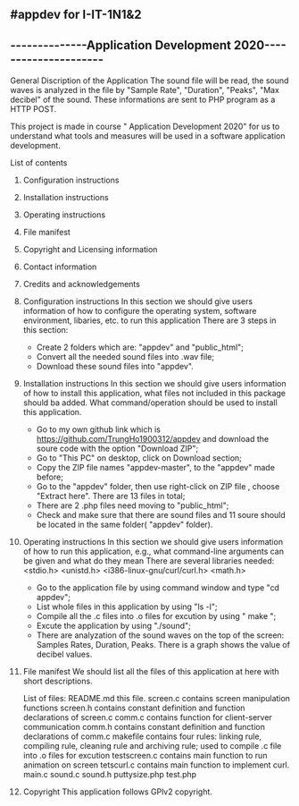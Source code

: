 #appdev for I-IT-1N1&2
---------------------------------------------------------------
--------------Application Development 2020---------------------
---------------------------------------------------------------

General Discription of the Application
	The sound file will be read, the sound waves is analyzed 
	in the file by "Sample Rate", "Duration", "Peaks", "Max
	decibel" of the sound. These informations are sent to PHP
	program as a HTTP POST.

This project is made in course " Application Development 2020" 
for us to understand what tools and measures will be used in a 
software application development.

List of contents
1. Configuration instructions
2. Installation instructions
3. Operating instructions
4. File manifest
5. Copyright and Licensing information
6. Contact information
7. Credits and acknowledgements


1. Configuration instructions
	In this section we should give users information of how to 
	configure the operating system, software environment, libaries,
	etc. to run this application
	There are 3 steps in this section:
	- Create 2 folders which are: "appdev" and "public_html";
	- Convert all the needed sound files into .wav file;
	- Download these sound files into "appdev".

2. Installation instructions
	In this section we should give users information of how to 
	install this application, what files not included in this
	package should ba added. What command/operation should be 
	used to install this application.
	- Go to my own github link which is 
	https://github.com/TrungHo1900312/appdev and download the 
	soure code with the option "Download ZIP";
	- Go to "This PC" on desktop, click on Download section;
	- Copy the ZIP file names "appdev-master", to the "appdev"
	made before;
	- Go to the "appdev" folder, then use right-click on ZIP file
	, choose "Extract here". There are 13 files in total;
	- There are 2 .php files need moving to "public_html";
	- Check and make sure that there are sound files and 11 soure
	should be located in the same folder( "appdev" folder).
	

3. Operating instructions
	In this section we should give users information of how to 
	run this application, e.g., what command-line arguments can 
	be given and what do they mean
	There are several libraries needed: <stdio.h> <unistd.h>
	<i386-linux-gnu/curl/curl.h> <math.h>
	- Go to the application file by using command window and type
	"cd appdev";
	- List whole files in this application by using "ls -l";
	- Compile all the .c files into .o files for excution by using
	" make ";
	- Excute the application by using "./sound";
	- There are analyzation of the sound waves on the top of the 
	screen: Samples Rates, Duration, Peaks. There is a graph shows 
	the value of decibel values.

4. File manifest
	We should list all the files of this application at here with
	short descriptions.

	List of files:
	README.md		this file.
	screen.c		contains screen manipulation functions
	screen.h		contains constant definition and function
					declarations of screen.c
	comm.c 			contains function for client-server communication
	comm.h 			contains constant definition and function
					declarations of comm.c
	makefile		contains four rules: linking rule, compiling
					rule, cleaning rule and archiving rule; used 
					to compile .c file into .o files for excution
	testscreen.c	contains main function to run animation on screen
	tetscurl.c		contains main function to implement curl.
	main.c
	sound.c
	sound.h
	puttysize.php
	test.php

5. Copyright
	This application follows GPlv2 copyright.




